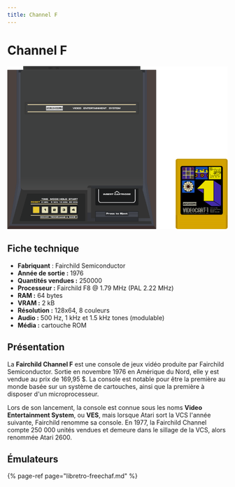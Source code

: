 ```yaml
---
title: Channel F
---
```


# Channel F

![](./channelf/image%20%28175%29.png)

## Fiche technique

* **Fabriquant** : Fairchild Semiconductor
* **Année de sortie :** 1976
* **Quantités vendues :** 250000
* **Processeur :** Fairchild F8 @ 1.79 MHz \(PAL 2.22 MHz\)
* **RAM :** 64 bytes
* **VRAM :** 2 kB
* **Résolution :** 128x64, 8 couleurs
* **Audio :** 500 Hz, 1 kHz et 1.5 kHz tones \(modulable\)
* **Média :** cartouche ROM

## Présentation

La **Fairchild Channel F** est une console de jeux vidéo produite par Fairchild Semiconductor. Sortie en novembre 1976 en Amérique du Nord, elle y est vendue au prix de 169,95 $. La console est notable pour être la première au monde basée sur un système de cartouches, ainsi que la première à disposer d'un microprocesseur.

Lors de son lancement, la console est connue sous les noms **Video Entertainment System**, ou **VES**, mais lorsque Atari sort la VCS l'année suivante, Fairchild renomme sa console. En 1977, la Fairchild Channel compte 250 000 unités vendues et demeure dans le sillage de la VCS, alors renommée Atari 2600.

## Émulateurs

{% page-ref page="libretro-freechaf.md" %}

